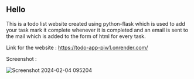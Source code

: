 ## Hello

  This is a todo list website created using python-flask which is used to add your task mark it complete whenever it is completed and an email is sent to the mail which is added to the form of html for every task.


  Link for the website : https://todo-app-piw1.onrender.com/
  
  Screenshot : 
  
  ![Screenshot 2024-02-04 095204](https://github.com/Shesh009/TODO-Flask/assets/121094754/9ec103be-7b5c-45a8-b767-03a70caa0036)
